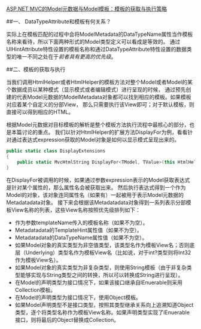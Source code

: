 ﻿[ASP.NET MVC的Model元数据与Model模板：模板的获取与执行策略 ](http://www.cnblogs.com/artech/archive/2012/05/03/model-metadata-and-template-02.html)

##一、 DataTypeAttribute和模板有何关系？

实际上在模板匹配的过程中会将ModelMetadata的DataTypeName属性当作模板名称来看待，所以下面两种形式的Model类型定义可以看成是等效的。
通过UIHintAttribute特性设置的模板名称和通过DataTypeAttribute特性设置的数据类型的唯一不同之处在于*前者具有更高的优先级*。



##二、模板的获取与执行

当我们调用HtmlHelper或者HtmlHelper<TModel>的模板方法对整个Model或者Model的某个数据成员以某种模式（显示模式或者编辑模式）进行呈现的时候，
通过预先创建的代表Model元数据的ModelMetadata对象都可以找到相应的模板。如果模板对应着某个自定义的分部View，
那么只需要执行该View即可；对于默认模板，则直接可以得到相应的HTML。

根据Model元数据对目标模板的解析是整个模板方法执行流程中最核心的部分，也是本篇讨论的重点。
我们以针对HtmlHelper<TModel>的扩展方法DisplayFor为例，看看针对通过表达式expression获取的Model对象是如何以显示模式呈现出来的。

``` C#
public static class DisplayExtensions
{
    public static MvcHtmlString DisplayFor<TModel, TValue>(this HtmlHelper<TModel> html, Expression<Func<TModel, TValue>> expression, string templateName);
}
```

在DisplayFor被调用的时候，如果通过参数expression表示的Model获取表达式是针对某个属性的，那么属性名会被获取出来。
然后执行表达式得到一个作为Model的对象，该对象连同属性名（如果有）一起被用于表示Model元数据的Metadatadata对象。
接下来会根据该Metadatadata对象得到一系列表示分部模板View名称的列表，这些View名称按照优先级排列如下：

* 作为参数templateName传入的模板名称（如果不为空）。 
* Metadatadata的TemplateHint属性值（如果不为空）。 
* Metadatadata的DataTypeName属性值（如果不为空）。 
* 如果Model对象的真实类型为非空值类型，该类型名作为模板View名；否则底层（Underlying）类型名作为模板View名（比如说，对于int?类型则将Int32作为模板View名）。 
* 如果Model对象的真实类型为非复杂类型，则使用String模板（由于非复杂类型能够实现与String类型之间的转换，所以可以转换成String进行呈现）。 
* 在Model的声明类型为接口情况下，如果该接口继承自IEnuerable则采用Collection模板。 
* 在Model的声明类型为接口情况下，使用Object模板。 
* 如果Model声明类型不是接口类型，按照其类型继承关系向上追溯知道Object类型，逐个将类型名称作为模板View名称。如果声明类型实现了IEnuerable接口，则将最后的Object替换成Collection。 


